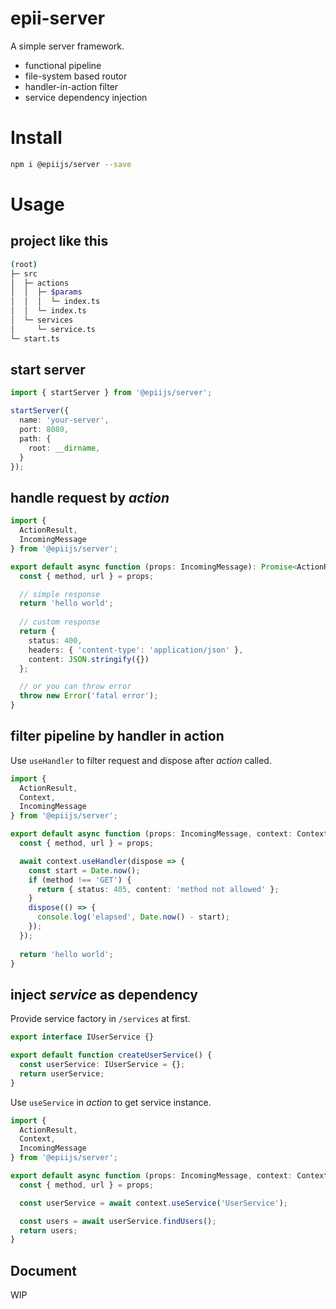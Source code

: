 # epii-server

A simple server framework.

- functional pipeline
- file-system based routor
- handler-in-action filter
- service dependency injection

# Install

```bash
npm i @epiijs/server --save
```

# Usage

## project like this

```sh
(root)
├─ src
│  ├─ actions
│  │  ├─ $params
│  │  │  └─ index.ts
│  │  └─ index.ts
│  └─ services
│     └─ service.ts
└─ start.ts
```

## start server
```ts
import { startServer } from '@epiijs/server';

startServer({
  name: 'your-server',
  port: 8080,
  path: {
    root: __dirname,
  }
});
```

## handle request by *action*

```ts
import {
  ActionResult,
  IncomingMessage
} from '@epiijs/server';

export default async function (props: IncomingMessage): Promise<ActionResult> {
  const { method, url } = props;

  // simple response
  return 'hello world';
  
  // custom response
  return {
    status: 400,
    headers: { 'content-type': 'application/json' },
    content: JSON.stringify({})
  };

  // or you can throw error
  throw new Error('fatal error');
}
```

## filter pipeline by handler in action

Use `useHandler` to filter request and dispose after *action* called.

```ts
import {
  ActionResult,
  Context,
  IncomingMessage
} from '@epiijs/server';

export default async function (props: IncomingMessage, context: Context): Promise<ActionResult> {
  const { method, url } = props;

  await context.useHandler(dispose => {
    const start = Date.now();
    if (method !== 'GET') {
      return { status: 405, content: 'method not allowed' };
    }
    dispose(() => {
      console.log('elapsed', Date.now() - start);
    });
  });
  
  return 'hello world';
}
```

## inject *service* as dependency

Provide service factory in `/services` at first.

```ts
export interface IUserService {}

export default function createUserService() {
  const userService: IUserService = {};
  return userService;
}
```

Use `useService` in *action* to get service instance.

```ts
import {
  ActionResult,
  Context,
  IncomingMessage
} from '@epiijs/server';

export default async function (props: IncomingMessage, context: Context): Promise<ActionResult> {
  const { method, url } = props;

  const userService = await context.useService('UserService');

  const users = await userService.findUsers();  
  return users;
}
```

## Document

WIP
